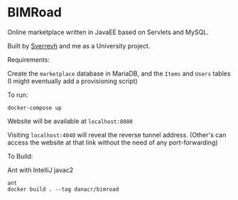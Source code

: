 # BIMRoad
Online marketplace written in JavaEE based on Servlets and MySQL. 

Built by [Sverrevh](https://github.com/sverrevh) and me as a University project.

Requirements:

Create the `marketplace` database in MariaDB, and the `Items` and `Users` tables (I might eventually add a provisioning script)

To run:

`docker-compose up`

Website will be available at `localhost:8080`

Visiting `localhost:4040` will reveal the reverse tunnel address. (Other's can access the website at that link without the need of any port-forwarding)

To Build:

Ant with IntelliJ javac2

```
ant
docker build . --tag danacr/bimroad
```
